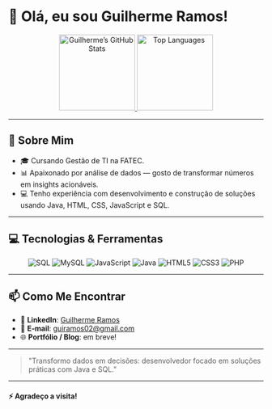 # 👋 Olá, eu sou Guilherme Ramos!

<div align="center">
  <a href="https://github.com/EachGuilherme">
    <img height="150" src="https://github-readme-stats.vercel.app/api?username=EachGuilherme&show_icons=true&theme=tokyonight&count_private=true" alt="Guilherme’s GitHub Stats" />
  </a>
  <a href="https://github.com/EachGuilherme">
    <img height="150" src="https://github-readme-stats.vercel.app/api/top-langs/?username=EachGuilherme&layout=compact&theme=tokyonight" alt="Top Languages" />
  </a>
</div>

---

## 🔭 Sobre Mim

- 🎓 Cursando Gestão de TI na FATEC.
- 📊 Apaixonado por análise de dados — gosto de transformar números em insights acionáveis.
- 💻 Tenho experiência com desenvolvimento e construção de soluções usando Java, HTML, CSS, JavaScript e SQL.  


---

## 💻 Tecnologias & Ferramentas

<div align="center">
  <img alt="SQL"        src="https://img.shields.io/badge/SQL-FF9800?style=for-the-badge&logo=sql&logoColor=white" />
  <img alt="MySQL"      src="https://img.shields.io/badge/MySQL-4479A1?style=for-the-badge&logo=mysql&logoColor=white" />
  <img alt="JavaScript" src="https://img.shields.io/badge/JavaScript-F7DF1E?style=for-the-badge&logo=javascript&logoColor=black" />
  <img alt="Java"       src="https://img.shields.io/badge/Java-007396?style=for-the-badge&logo=java&logoColor=white" />
  <img alt="HTML5"      src="https://img.shields.io/badge/HTML5-E34F26?style=for-the-badge&logo=html5&logoColor=white" />
  <img alt="CSS3"       src="https://img.shields.io/badge/CSS3-1572B6?style=for-the-badge&logo=css3&logoColor=white" />
  <img alt="PHP"       src="https://img.shields.io/badge/php-%23777BB4.svg?style=for-the-badge&logo=php&logoColor=white" />
</div>

---

## 📫 Como Me Encontrar

- 💼 **LinkedIn**: [Guilherme Ramos](https://www.linkedin.com/in/guilherme-ramos-71826b295/)  
- 📧 **E‑mail**: guiramos02@gmail.com 
- 🌐 **Portfólio / Blog**: em breve!  

---

> "Transformo dados em decisões: desenvolvedor focado em soluções práticas com Java e SQL." 

---

#### ⚡ Agradeço a visita!
